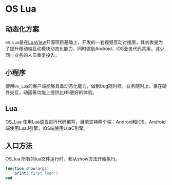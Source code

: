 # OS Lua

## 动态化方案
`OS_Lua`是在[LuaView](https://github.com/alibaba/LuaViewSDK)开源项目基础上，开发的一套视频互动对接层，其初衷是为了提升移动端互动模块动态化能力，同时做到Android、iOS业务代码共用，减少同一业务的人员重复投入。

## 小程序
使用`OS_Lua`的客户端能够具备动态化能力，做到bug随时修，业务随时上，且在硬件交互，动画等功能上提供比H5更好的体验。

## Lua
OS_Lua 使用Lua语言进行代码编写，目前支持两个端：Android和iOS。Android 端使用LuaJ引擎，iOS端使用LuaC引擎。

## 入口方法
OS_lua 所有的lua文件运行时，都从show方法开始执行。

```lua
function show(args)
    print("first load")
end
```
